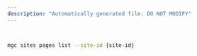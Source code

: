 ```yaml
---
description: "Automatically generated file. DO NOT MODIFY"
---
```


```bash


mgc sites pages list --site-id {site-id}

```